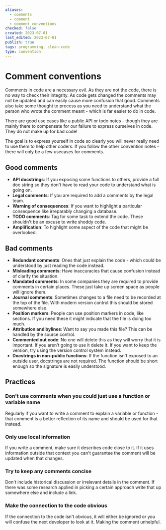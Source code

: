 ```yaml
---
aliases:
  - comments
  - comment
  - comment conventions
checked: false
created: 2023-07-01
last_edited: 2023-07-01
publish: true
tags: programming, clean-code
type: convention
---
```

# Comment conventions

Comments in code are a necessary evil. As they are not the code, there is no way to check their integrity. As code gets changed the comments may not be updated and can easily cause more confusion that good. Comments also take some thought to process as you need to understand what the person who wrote the comment meant - which is far easier to do in code.

There are good use cases like a public API or todo notes - though they are mainly there to compensate for our failure to express ourselves in code. They do not make up for bad code!

The goal is to express yourself in code so clearly you will never really need to use them to help other coders. If you follow the other convention notes - there will only be a few usecases for comments.

## Good comments

- **API docstrings**: If you exposing some functions to others, provide a full doc string so they don't have to read your code to understand what is going on.
- **Legal comments**: If you are required to add a comments by the legal team.
- **Warning of consequences**: If you want to highlight a particular consequence like irreparably changing a database.
- **TODO comments**: Tag for some task to extend the code. These shouldn't be an excuse to write shoddy code.
- **Amplification**: To highlight some aspect of the code that might be overlooked.

## Bad comments

- **Redundant comments**: Ones that just explain the code - which could be understood by just reading the code instead.
- **Misleading comments**: Have inaccuracies that cause confusion instead of clarify the situation.
- **Mandated comments**: In some companies they are required to provide comments in certain places. These just take up screen space as people will ignore them.
- **Journal comments**: Sometimes changes to a file need to be recorded at the top of the file. With modern version control this should be stored somewhere else.
- **Position markers**: People can use position markers in code, like sections. If you need these it might indicate that the file is doing too much.
- **Attribution and bylines**: Want to say you made this file? This can be handled by the source control.
- **Commented out code**: No one will delete this as they will worry that it is important. If you aren't going to use it delete it. If you want to keep the version, try using the version control system instead.
- **Docstrings in non-public functions**: If the function isn't exposed to an outside user, docstrings are not required. The function should be short enough so the signature is easily understood.

## Practices

### Don't use comments when you could just use a function or variable name

Regularly if you want to write a comment to explain a variable or function - that comment is a better reflection of its name and should be used for that instead.

### Only use local information

If you write a comment, make sure it describes code close to it. If it uses information outside that context you can't guarantee the comment will be updated when that changes.

### Try to keep any comments concise

Don't include historical discussion or irrelevant details in the comment. If there was some research applied in picking a certain approach write that up somewhere else and include a link.

### Make the connection to the code obvious

If the connection to the code isn't obvious, it will either be ignored or you will confuse the next developer to look at it. Making the comment unhelpful.
